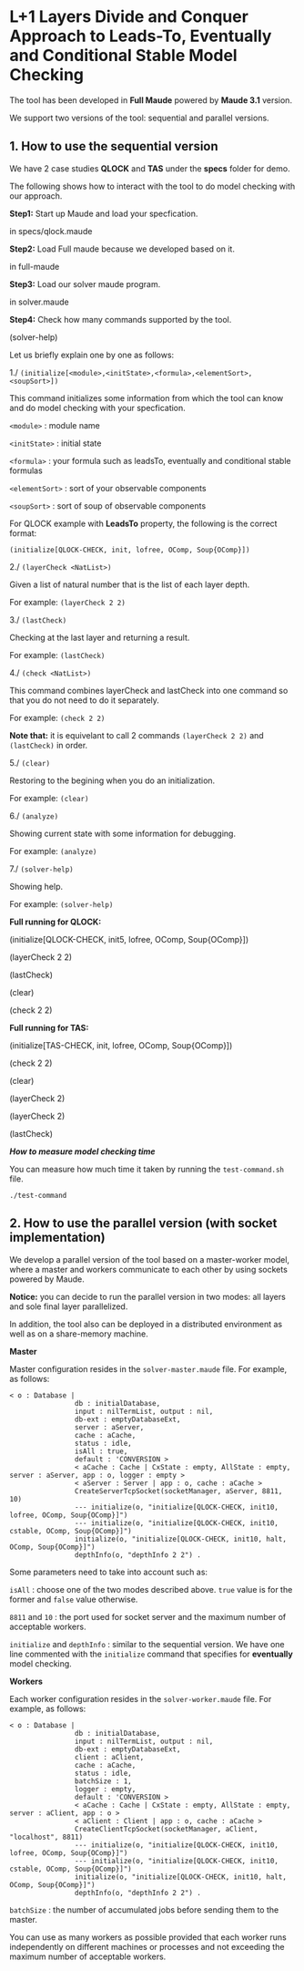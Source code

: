 # L+1 Layers Divide and Conquer Approach to Leads-To, Eventually and Conditional Stable Model Checking

The tool has been developed in **Full Maude** powered by **Maude 3.1** version.

We support two versions of the tool: sequential and parallel versions.

## 1. How to use the sequential version
We have 2 case studies **QLOCK** and **TAS** under the **specs** folder for demo.

The following shows how to interact with the tool to do model checking with our approach.

**Step1:** Start up Maude and load your specfication.

in specs/qlock.maude

**Step2:** Load Full maude because we developed based on it.

in full-maude

**Step3:** Load our solver maude program.

in solver.maude

**Step4:** Check how many commands supported by the tool.

(solver-help)

Let us briefly explain one by one as follows:

1./ `(initialize[<module>,<initState>,<formula>,<elementSort>,<soupSort>])`

This command initializes some information from which the tool can know
and do model checking with your specfication.

`<module>` : module name

`<initState>` : initial state

`<formula>` : your formula such as leadsTo, eventually and conditional stable formulas

`<elementSort>` : sort of your observable components

`<soupSort>` : sort of soup of observable components

For QLOCK example with **LeadsTo** property, the following is the correct format:

`(initialize[QLOCK-CHECK, init, lofree, OComp, Soup{OComp}])`

2./ `(layerCheck <NatList>)`

Given a list of natural number that is the list of each layer depth.

For example: `(layerCheck 2 2)`

3./ `(lastCheck)`

Checking at the last layer and returning a result.

For example: `(lastCheck)`

4./ `(check <NatList>)`

This command combines layerCheck and lastCheck into one command so that you do not need to do it separately.

For example: `(check 2 2)`

**Note that:** it is equivelant to call 2 commands `(layerCheck 2 2)` and `(lastCheck)` in order.

5./ `(clear)`

Restoring to the begining when you do an initialization.

For example: `(clear)`

6./ `(analyze)`

Showing current state with some information for debugging.

For example: `(analyze)`

7./ `(solver-help)`

Showing help.

For example: `(solver-help)`


**Full running for QLOCK:**

(initialize[QLOCK-CHECK, init5, lofree, OComp, Soup{OComp}])

(layerCheck 2 2)

(lastCheck)

(clear)

(check 2 2)

**Full running for TAS:**

(initialize[TAS-CHECK, init, lofree, OComp, Soup{OComp}])

(check 2 2)

(clear)

(layerCheck 2)

(layerCheck 2)

(lastCheck)

*__How to measure model checking time__*

You can measure how much time it taken by running the `test-command.sh` file.

`./test-command`

## 2. How to use the parallel version (with socket implementation)

We develop a parallel version of the tool based on a master-worker model, where a master and workers communicate to each other by using sockets powered by Maude.

**Notice:** you can decide to run the parallel version in two modes: all layers and sole final layer parallelized.

In addition, the tool also can be deployed in a distributed environment as well as on a share-memory machine.

**Master**

Master configuration resides in the `solver-master.maude` file. For example, as follows:

```
< o : Database |
                db : initialDatabase,
                input : nilTermList, output : nil,
                db-ext : emptyDatabaseExt,
                server : aServer,
                cache : aCache,
                status : idle,
                isAll : true,
                default : 'CONVERSION >
                < aCache : Cache | CxState : empty, AllState : empty, server : aServer, app : o, logger : empty >
                < aServer : Server | app : o, cache : aCache >
                CreateServerTcpSocket(socketManager, aServer, 8811, 10)
                --- initialize(o, "initialize[QLOCK-CHECK, init10, lofree, OComp, Soup{OComp}]")
                --- initialize(o, "initialize[QLOCK-CHECK, init10, cstable, OComp, Soup{OComp}]")
                initialize(o, "initialize[QLOCK-CHECK, init10, halt, OComp, Soup{OComp}]")
                depthInfo(o, "depthInfo 2 2") .
```

Some parameters need to take into account such as:

`isAll` : choose one of the two modes described above. `true` value is for the former and `false` value otherwise.

`8811` and `10` : the port used for socket server and the maximum number of acceptable workers.

`initialize` and `depthInfo` : similar to the sequential version. We have one line commented with the `initialize` command that specifies for **eventually** model checking.

**Workers**

Each worker configuration resides in the `solver-worker.maude` file. For example, as follows:

```
< o : Database |
                db : initialDatabase,
                input : nilTermList, output : nil,
                db-ext : emptyDatabaseExt,
                client : aClient,
                cache : aCache,
                status : idle,
                batchSize : 1,
                logger : empty,
                default : 'CONVERSION >
                < aCache : Cache | CxState : empty, AllState : empty, server : aClient, app : o >
                < aClient : Client | app : o, cache : aCache >
                CreateClientTcpSocket(socketManager, aClient, "localhost", 8811)
                --- initialize(o, "initialize[QLOCK-CHECK, init10, lofree, OComp, Soup{OComp}]")
                --- initialize(o, "initialize[QLOCK-CHECK, init10, cstable, OComp, Soup{OComp}]")
                initialize(o, "initialize[QLOCK-CHECK, init10, halt, OComp, Soup{OComp}]")
                depthInfo(o, "depthInfo 2 2") .
```

`batchSize` : the number of accumulated jobs before sending them to the master.

You can use as many workers as possible provided that each worker runs independently on different machines or processes and not exceeding the maximum number of acceptable workers.